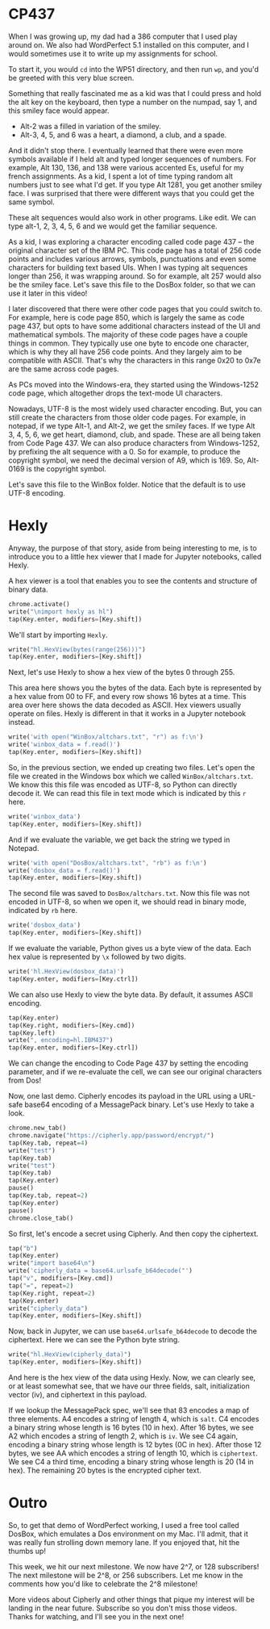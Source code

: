 # CP437

When I was growing up, my dad had a 386 computer that I used play around on. We also had WordPerfect 5.1 installed on this computer, and I would sometimes use it to write up my assignments for school.

To start it, you would `cd` into the WP51 directory, and then run `wp`, and you'd be greeted with this very blue screen.

Something that really fascinated me as a kid was that I could press and hold the alt key on the keyboard, then type a number on the numpad, say 1, and this smiley face would appear.

- Alt-2 was a filled in variation of the smiley.
- Alt-3, 4, 5, and 6 was a heart, a diamond, a club, and a spade.

And it didn't stop there. I eventually learned that there were even more symbols available if I held alt and typed longer sequences of numbers. For example, Alt 130, 136, and 138 were various accented Es, useful for my french assignments. As a kid, I spent a lot of time typing random alt numbers just to see what I'd get. If you type Alt 1281, you get another smiley face. I was surprised that there were different ways that you could get the same symbol.

These alt sequences would also work in other programs. Like edit. We can type alt-1, 2, 3, 4, 5, 6 and we would get the familiar sequence.

As a kid, I was exploring a character encoding called code page 437 – the original character set of the IBM PC. This code page has a total of 256 code points and includes various arrows, symbols, punctuations and even some characters for building text based UIs. When I was typing alt sequences longer than 256, it was wrapping around. So for example, alt 257 would also be the smiley face. Let's save this file to the DosBox folder, so that we can use it later in this video!

I later discovered that there were other code pages that you could switch to. For example, here is code page 850, which is largely the same as code page 437, but opts to have some additional characters instead of the UI and mathematical symbols. The majority of these code pages have a couple things in common. They typically use one byte to encode one character, which is why they all have 256 code points. And they largely aim to be compatible with ASCII. That's why the characters in this range 0x20 to 0x7e are the same across code pages.

As PCs moved into the Windows-era, they started using the Windows-1252 code page, which altogether drops the text-mode UI characters.

Nowadays, UTF-8 is the most widely used character encoding. But, you can still create the characters from those older code pages. For example, in notepad, if we type Alt-1, and Alt-2, we get the smiley faces. If we type Alt 3, 4, 5, 6, we get heart, diamond, club, and spade. These are all being taken from Code Page 437. We can also produce characters from Windows-1252, by prefixing the alt sequence with a 0. So for example, to produce the copyright symbol, we need the decimal version of A9, which is 169. So, Alt-0169 is the copyright symbol.

Let's save this file to the WinBox folder. Notice that the default is to use UTF-8 encoding.

# Hexly

Anyway, the purpose of that story, aside from being interesting to me, is to introduce you to a little hex viewer that I made for Jupyter notebooks, called Hexly.

A hex viewer is a tool that enables you to see the contents and structure of binary data.

```python codeanim
chrome.activate()
write("\nimport hexly as hl")
tap(Key.enter, modifiers=[Key.shift])
```

We'll start by importing `Hexly`.

```python codeanim
write("hl.HexView(bytes(range(256)))")
tap(Key.enter, modifiers=[Key.shift])
```

Next, let's use Hexly to show a hex view of the bytes 0 through 255.

This area here shows you the bytes of the data. Each byte is represented by a hex value from 00 to FF, and every row shows 16 bytes at a time. This area over here shows the data decoded as ASCII. Hex viewers usually operate on files. Hexly is different in that it works in a Jupyter notebook instead.

```python codeanim
write('with open("WinBox/altchars.txt", "r") as f:\n')
write('winbox_data = f.read()')
tap(Key.enter, modifiers=[Key.shift])
```

So, in the previous section, we ended up creating two files. Let's open the file we created in the Windows box which we called `WinBox/altchars.txt`. We know this this file was encoded as UTF-8, so Python can directly decode it. We can read this file in text mode which is indicated by this `r` here.

```python codeanim
write('winbox_data')
tap(Key.enter, modifiers=[Key.shift])
```

And if we evaluate the variable, we get back the string we typed in Notepad.

```python codeanim
write('with open("DosBox/altchars.txt", "rb") as f:\n')
write('dosbox_data = f.read()')
tap(Key.enter, modifiers=[Key.shift])
```

The second file was saved to `DosBox/altchars.txt`. Now this file was not encoded in UTF-8, so when we open it, we should read in binary mode, indicated by `rb` here.

```python codeanim
write('dosbox_data')
tap(Key.enter, modifiers=[Key.shift])
```

If we evaluate the variable, Python gives us a byte view of the data. Each hex value is represented by `\x` followed by two digits.

```python codeanim
write('hl.HexView(dosbox_data)')
tap(Key.enter, modifiers=[Key.ctrl])
```

We can also use Hexly to view the byte data. By default, it assumes ASCII encoding.

```python codeanim
tap(Key.enter)
tap(Key.right, modifiers=[Key.cmd])
tap(Key.left)
write(", encoding=hl.IBM437")
tap(Key.enter, modifiers=[Key.ctrl])
```

We can change the encoding to Code Page 437 by setting the encoding parameter, and if we re-evaluate the cell, we can see our original characters from Dos!

Now, one last demo. Cipherly encodes its payload in the URL using a URL-safe base64 encoding of a MessagePack binary. Let's use Hexly to take a look.

```python codeanim cipherly
chrome.new_tab()
chrome.navigate("https://cipherly.app/password/encrypt/")
tap(Key.tab, repeat=4)
write("test")
tap(Key.tab)
write("test")
tap(Key.tab)
tap(Key.enter)
pause()
tap(Key.tab, repeat=2)
tap(Key.enter)
pause()
chrome.close_tab()
```

So first, let's encode a secret using Cipherly. And then copy the ciphertext.

```python codeanim messagepack
tap("b")
tap(Key.enter)
write("import base64\n")
write('cipherly_data = base64.urlsafe_b64decode("')
tap("v", modifiers=[Key.cmd])
tap("=", repeat=2)
tap(Key.right, repeat=2)
tap(Key.enter)
write("cipherly_data")
tap(Key.enter, modifiers=[Key.shift])
```

Now, back in Jupyter, we can use `base64.urlsafe_b64decode` to decode the ciphertext. Here we can see the Python byte string.

```python codeanim
write("hl.HexView(cipherly_data)")
tap(Key.enter, modifiers=[Key.shift])
```

And here is the hex view of the data using Hexly. Now, we can clearly see, or at least somewhat see, that we have our three fields, salt, initialization vector (iv), and ciphertext in this payload.

If we lookup the MessagePack spec, we'll see that 83 encodes a map of three elements. A4 encodes a string of length 4, which is `salt`. C4 encodes a binary string whose length is 16 bytes (10 in hex). After 16 bytes, we see A2 which encodes a string of length 2, which is `iv`. We see C4 again, encoding a binary string whose length is 12 bytes (0C in hex). After those 12 bytes, we see AA which encodes a string of length 10, which is `ciphertext`. We see C4 a third time, encoding a binary string whose length is 20 (14 in hex). The remaining 20 bytes is the encrypted cipher text.

# Outro

So, to get that demo of WordPerfect working, I used a free tool called DosBox, which emulates a Dos environment on my Mac. I'll admit, that it was really fun strolling down memory lane. If you enjoyed that, hit the thumbs up!

This week, we hit our next milestone. We now have 2^7, or 128 subscribers! The next milestone will be 2^8, or 256 subscribers. Let me know in the comments how you'd like to celebrate the 2^8 milestone!

More videos about Cipherly and other things that pique my interest will be landing in the near future. Subscribe so you don't miss those videos. Thanks for watching, and I'll see you in the next one!
